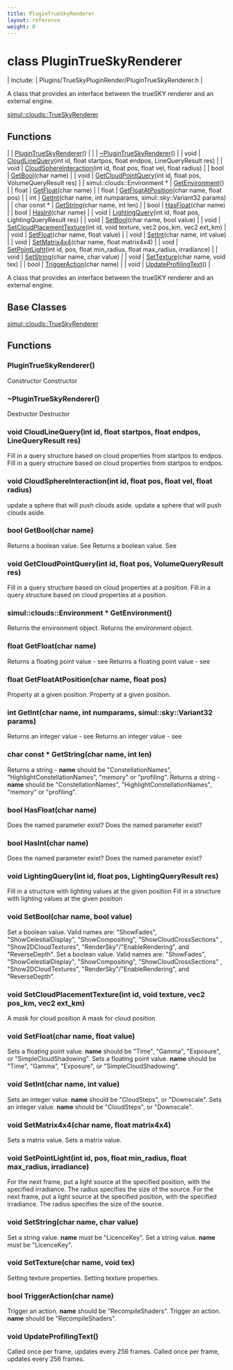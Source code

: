 ```yaml
---
title: PluginTrueSkyRenderer
layout: reference
weight: 0
---
```

class PluginTrueSkyRenderer
===

| Include: | Plugins/TrueSkyPluginRender/PluginTrueSkyRenderer.h |

A class that provides an interface between the trueSKY renderer and an external engine.

[simul::clouds::TrueSkyRenderer](../clouds/TrueSkyRenderer)

Functions
---

|  | [PluginTrueSkyRenderer](#PluginTrueSkyRenderer)() |
|  | [~PluginTrueSkyRenderer](#~PluginTrueSkyRenderer)() |
| void | [CloudLineQuery](#CloudLineQuery)(int id, float startpos, float endpos, LineQueryResult res) |
| void | [CloudSphereInteraction](#CloudSphereInteraction)(int id, float pos, float vel, float radius) |
| bool | [GetBool](#GetBool)(char name) |
| void | [GetCloudPointQuery](#GetCloudPointQuery)(int id, float pos, VolumeQueryResult res) |
| simul::clouds::Environment * | [GetEnvironment](#GetEnvironment)() |
| float | [GetFloat](#GetFloat)(char name) |
| float | [GetFloatAtPosition](#GetFloatAtPosition)(char name, float pos) |
| int | [GetInt](#GetInt)(char name, int numparams, simul::sky::Variant32 params) |
| char  const * | [GetString](#GetString)(char name, int len) |
| bool | [HasFloat](#HasFloat)(char name) |
| bool | [HasInt](#HasInt)(char name) |
| void | [LightingQuery](#LightingQuery)(int id, float pos, LightingQueryResult res) |
| void | [SetBool](#SetBool)(char name, bool value) |
| void | [SetCloudPlacementTexture](#SetCloudPlacementTexture)(int id, void texture, vec2 pos_km, vec2 ext_km) |
| void | [SetFloat](#SetFloat)(char name, float value) |
| void | [SetInt](#SetInt)(char name, int value) |
| void | [SetMatrix4x4](#SetMatrix4x4)(char name, float matrix4x4) |
| void | [SetPointLight](#SetPointLight)(int id, pos, float min_radius, float max_radius, irradiance) |
| void | [SetString](#SetString)(char name, char value) |
| void | [SetTexture](#SetTexture)(char name, void tex) |
| bool | [TriggerAction](#TriggerAction)(char name) |
| void | [UpdateProfilingText](#UpdateProfilingText)() |

A class that provides an interface between the trueSKY renderer and an external engine.
  


Base Classes
---
[simul::clouds::TrueSkyRenderer](../clouds/TrueSkyRenderer)

Functions
---

### <a name="PluginTrueSkyRenderer"/> PluginTrueSkyRenderer()
Constructor
Constructor

### <a name="~PluginTrueSkyRenderer"/> ~PluginTrueSkyRenderer()
Destructor
Destructor

### <a name="CloudLineQuery"/>void CloudLineQuery(int id, float startpos, float endpos, LineQueryResult res)
Fill in a query structure based on cloud properties from startpos to endpos.
Fill in a query structure based on cloud properties from startpos to endpos.

### <a name="CloudSphereInteraction"/>void CloudSphereInteraction(int id, float pos, float vel, float radius)
update a sphere that will push clouds aside.
update a sphere that will push clouds aside.

### <a name="GetBool"/>bool GetBool(char name)
Returns a boolean value. See 
Returns a boolean value. See 

### <a name="GetCloudPointQuery"/>void GetCloudPointQuery(int id, float pos, VolumeQueryResult res)
Fill in a query structure based on cloud properties at a position.
Fill in a query structure based on cloud properties at a position.

### <a name="GetEnvironment"/>simul::clouds::Environment * GetEnvironment()
Returns the environment object.
Returns the environment object.

### <a name="GetFloat"/>float GetFloat(char name)
Returns a floating point value - see 
Returns a floating point value - see 

### <a name="GetFloatAtPosition"/>float GetFloatAtPosition(char name, float pos)
Property at a given position.
Property at a given position.

### <a name="GetInt"/>int GetInt(char name, int numparams, simul::sky::Variant32 params)
Returns an integer value - see 
Returns an integer value - see 

### <a name="GetString"/>char  const * GetString(char name, int len)
Returns a string - **name** should be "ConstellationNames", "HighlightConstellationNames", "memory" or "profiling".
Returns a string - **name** should be "ConstellationNames", "HighlightConstellationNames", "memory" or "profiling".

### <a name="HasFloat"/>bool HasFloat(char name)
Does the named parameter exist?
Does the named parameter exist?

### <a name="HasInt"/>bool HasInt(char name)
Does the named parameter exist?
Does the named parameter exist?

### <a name="LightingQuery"/>void LightingQuery(int id, float pos, LightingQueryResult res)
Fill in a structure with lighting values at the given position
Fill in a structure with lighting values at the given position

### <a name="SetBool"/>void SetBool(char name, bool value)
Set a boolean value. Valid names are: "ShowFades", "ShowCelestialDisplay", "ShowCompositing", "ShowCloudCrossSections"
, "Show2DCloudTextures", "RenderSky"/"EnableRendering", and "ReverseDepth".
Set a boolean value. Valid names are: "ShowFades", "ShowCelestialDisplay", "ShowCompositing", "ShowCloudCrossSections"
, "Show2DCloudTextures", "RenderSky"/"EnableRendering", and "ReverseDepth".

### <a name="SetCloudPlacementTexture"/>void SetCloudPlacementTexture(int id, void texture, vec2 pos_km, vec2 ext_km)
A mask for cloud position
A mask for cloud position

### <a name="SetFloat"/>void SetFloat(char name, float value)
Sets a floating point value. **name** should be "Time", "Gamma", "Exposure", or "SimpleCloudShadowing".
Sets a floating point value. **name** should be "Time", "Gamma", "Exposure", or "SimpleCloudShadowing".

### <a name="SetInt"/>void SetInt(char name, int value)
Sets an integer value. **name** should be "CloudSteps", or "Downscale".
Sets an integer value. **name** should be "CloudSteps", or "Downscale".

### <a name="SetMatrix4x4"/>void SetMatrix4x4(char name, float matrix4x4)
Sets a matrix value.
Sets a matrix value.

### <a name="SetPointLight"/>void SetPointLight(int id, pos, float min_radius, float max_radius, irradiance)
For the next frame, put a light source at the specified position, with the specified irradiance. The radius specifies
the size of the source.
For the next frame, put a light source at the specified position, with the specified irradiance. The radius specifies
the size of the source.

### <a name="SetString"/>void SetString(char name, char value)
Set a string value. **name** must be "LicenceKey".
Set a string value. **name** must be "LicenceKey".

### <a name="SetTexture"/>void SetTexture(char name, void tex)
Setting texture properties.
Setting texture properties.

### <a name="TriggerAction"/>bool TriggerAction(char name)
Trigger an action. **name** should be "RecompileShaders".
Trigger an action. **name** should be "RecompileShaders".

### <a name="UpdateProfilingText"/>void UpdateProfilingText()
Called once per frame, updates every 256 frames.
Called once per frame, updates every 256 frames.
